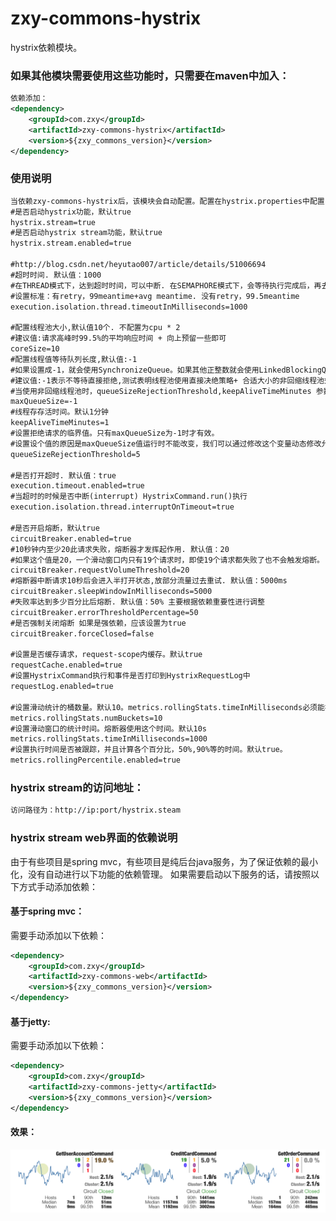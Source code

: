 # zxy-commons-hystrix
hystrix依赖模块。
### 如果其他模块需要使用这些功能时，只需要在maven中加入：
```xml
依赖添加：
<dependency>
    <groupId>com.zxy</groupId>
    <artifactId>zxy-commons-hystrix</artifactId>
    <version>${zxy_commons_version}</version>
</dependency>
```

### 使用说明
```html
当依赖zxy-commons-hystrix后，该模块会自动配置。配置在hystrix.properties中配置，配置如下：
#是否启动hystrix功能，默认true
hystrix.stream=true
#是否启动hystrix stream功能，默认true
hystrix.stream.enabled=true

#http://blog.csdn.net/heyutao007/article/details/51006694
#超时时间. 默认值：1000
#在THREAD模式下，达到超时时间，可以中断. 在SEMAPHORE模式下，会等待执行完成后，再去判断是否超时
#设置标准：有retry，99meantime+avg meantime. 没有retry，99.5meantime
execution.isolation.thread.timeoutInMilliseconds=1000

#配置线程池大小,默认值10个. 不配置为cpu * 2
#建议值:请求高峰时99.5%的平均响应时间 + 向上预留一些即可 
coreSize=10
#配置线程值等待队列长度,默认值:-1
#如果设置成-1，就会使用SynchronizeQueue。如果其他正整数就会使用LinkedBlockingQueue。
#建议值:-1表示不等待直接拒绝,测试表明线程池使用直接决绝策略+ 合适大小的非回缩线程池效率最高.所以不建议修改此值。 
#当使用非回缩线程池时，queueSizeRejectionThreshold,keepAliveTimeMinutes 参数无效 
maxQueueSize=-1
#线程存存活时间。默认1分钟
keepAliveTimeMinutes=1
#设置拒绝请求的临界值。只有maxQueueSize为-1时才有效。
#设置设个值的原因是maxQueueSize值运行时不能改变，我们可以通过修改这个变量动态修改允许排队的长度。默认5
queueSizeRejectionThreshold=5

#是否打开超时. 默认值：true
execution.timeout.enabled=true
#当超时的时候是否中断(interrupt) HystrixCommand.run()执行
execution.isolation.thread.interruptOnTimeout=true

#是否开启熔断，默认true
circuitBreaker.enabled=true
#10秒钟内至少20此请求失败，熔断器才发挥起作用. 默认值：20
#如果这个值是20，一个滑动窗口内只有19个请求时，即使19个请求都失败了也不会触发熔断。
circuitBreaker.requestVolumeThreshold=20
#熔断器中断请求10秒后会进入半打开状态,放部分流量过去重试. 默认值：5000ms
circuitBreaker.sleepWindowInMilliseconds=5000
#失败率达到多少百分比后熔断. 默认值：50% 主要根据依赖重要性进行调整
circuitBreaker.errorThresholdPercentage=50
#是否强制关闭熔断 如果是强依赖，应该设置为true
circuitBreaker.forceClosed=false

#设置是否缓存请求，request-scope内缓存。默认true
requestCache.enabled=true
#设置HystrixCommand执行和事件是否打印到HystrixRequestLog中
requestLog.enabled=true

#设置滑动统计的桶数量。默认10。metrics.rollingStats.timeInMilliseconds必须能被这个值整除。
metrics.rollingStats.numBuckets=10
#设置滑动窗口的统计时间。熔断器使用这个时间。默认10s
metrics.rollingStats.timeInMilliseconds=1000
#设置执行时间是否被跟踪，并且计算各个百分比，50%,90%等的时间。默认true。
metrics.rollingPercentile.enabled=true
```



### hystrix stream的访问地址：
```html
访问路径为：http://ip:port/hystrix.steam
```

### hystrix stream web界面的依赖说明
由于有些项目是spring mvc，有些项目是纯后台java服务，为了保证依赖的最小化，没有自动进行以下功能的依赖管理。
如果需要启动以下服务的话，请按照以下方式手动添加依赖：
#### 基于spring mvc：
需要手动添加以下依赖：
```xml
<dependency>
    <groupId>com.zxy</groupId>
    <artifactId>zxy-commons-web</artifactId>
    <version>${zxy_commons_version}</version>
</dependency>
```

#### 基于jetty:
需要手动添加以下依赖：
```xml
<dependency>
    <groupId>com.zxy</groupId>
    <artifactId>zxy-commons-jetty</artifactId>
    <version>${zxy_commons_version}</version>
</dependency>
```

#### 效果：
![image](wiki/images/hystrix-dashboard-single-row.png)